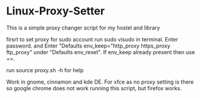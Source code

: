 # Linux-Proxy-Setter

This is a simple proxy changer script for my hostel and library

firsrt to set proxy for sudo account run sudo visudo in terminal. Enter password. and Enter "Defaults env_keep="http_proxy https_proxy ftp_proxy" under "Defaults env_reset". If env_keep already present then use +=.

run source proxy.sh -h for help

Work in gnome, cinnamon and kde DE.
For xfce as no proxy setting is there so google chrome does not work running this script, but firefox works.
